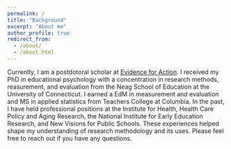 ```yaml
---
permalink: /
title: "Background"
excerpt: "About me"
author_profile: true
redirect_from: 
  - /about/
  - /about.html
---
```


Currently, I am a postdotoral scholar at [Evidence for Action](https://www.evidenceforaction.org/). I received my PhD in educational psychology with a concentration in research methods, reasurement, and evaluation from the Neag School of Education at the University of Connecticut. I earned a EdM in measurement and evaluation and MS in applied statistics from Teachers College at Columbia. In the past, I have held professional positions at the Institute for Health, Health Care Policy and Aging Research, the National Institute for Early Education Research, and New Visions for Public Schools. These experiences helped shape my understanding of research methodology and its uses. Please feel free to reach out if you have any questions.
